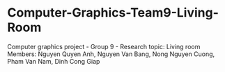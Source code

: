 # Computer-Graphics-Team9-Living-Room
 Computer graphics project - Group 9 - Research topic: Living room
Members: Nguyen Quyen Anh, Nguyen Van Bang, Nong Nguyen Cuong, Pham Van Nam, Dinh Cong Giap
